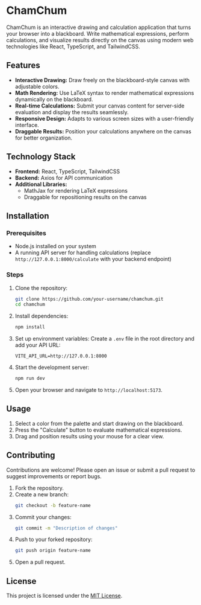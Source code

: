 



# ChamChum

ChamChum is an interactive drawing and calculation application that turns your browser into a blackboard. Write mathematical expressions, perform calculations, and visualize results directly on the canvas using modern web technologies like React, TypeScript, and TailwindCSS.

## Features

- **Interactive Drawing:** Draw freely on the blackboard-style canvas with adjustable colors.
- **Math Rendering:** Use LaTeX syntax to render mathematical expressions dynamically on the blackboard.
- **Real-time Calculations:** Submit your canvas content for server-side evaluation and display the results seamlessly.
- **Responsive Design:** Adapts to various screen sizes with a user-friendly interface.
- **Draggable Results:** Position your calculations anywhere on the canvas for better organization.

## Technology Stack

- **Frontend:** React, TypeScript, TailwindCSS
- **Backend:** Axios for API communication
- **Additional Libraries:** 
  - MathJax for rendering LaTeX expressions
  - Draggable for repositioning results on the canvas

## Installation

### Prerequisites

- Node.js installed on your system
- A running API server for handling calculations (replace `http://127.0.0.1:8000/calculate` with your backend endpoint)

### Steps

1. Clone the repository:
   ```bash
   git clone https://github.com/your-username/chamchum.git
   cd chamchum
   ```

2. Install dependencies:
   ```bash
   npm install
   ```

3. Set up environment variables:
   Create a `.env` file in the root directory and add your API URL:
   ```
   VITE_API_URL=http://127.0.0.1:8000
   ```

4. Start the development server:
   ```bash
   npm run dev
   ```

5. Open your browser and navigate to `http://localhost:5173`.

## Usage

1. Select a color from the palette and start drawing on the blackboard.
2. Press the "Calculate" button to evaluate mathematical expressions.
3. Drag and position results using your mouse for a clear view.

## Contributing

Contributions are welcome! Please open an issue or submit a pull request to suggest improvements or report bugs.

1. Fork the repository.
2. Create a new branch:
   ```bash
   git checkout -b feature-name
   ```
3. Commit your changes:
   ```bash
   git commit -m "Description of changes"
   ```
4. Push to your forked repository:
   ```bash
   git push origin feature-name
   ```
5. Open a pull request.

## License

This project is licensed under the [MIT License](LICENSE).

